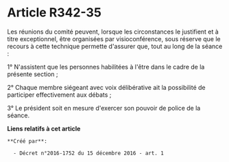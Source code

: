 # Article R342-35

Les réunions du comité peuvent, lorsque les circonstances le justifient et à titre exceptionnel, être organisées par
visioconférence, sous réserve que le recours à cette technique permette d'assurer que, tout au long de la séance : 

1° N'assistent que les personnes habilitées à l'être dans le cadre de la présente section ; 

2° Chaque membre siégeant avec voix délibérative ait la possibilité de participer effectivement aux débats ; 

3° Le président soit en mesure d'exercer son pouvoir de police de la séance.

**Liens relatifs à cet article**

	**Créé par**:

	  - Décret n°2016-1752 du 15 décembre 2016 - art. 1
